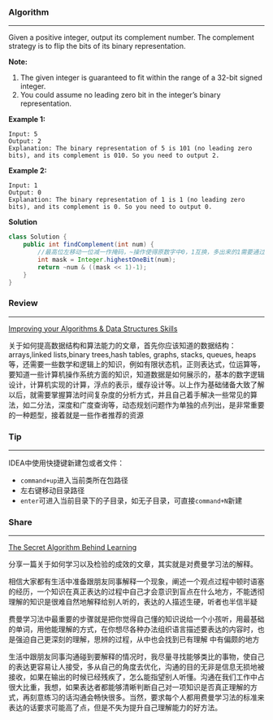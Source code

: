 ### Algorithm

***

Given a positive integer, output its complement number. The complement strategy is to flip the bits of its binary representation.

 **Note:**

1. The given integer is guaranteed to fit within the range of a 32-bit signed integer.
2. You could assume no leading zero bit in the integer’s binary representation.

**Example 1:**

```
Input: 5
Output: 2
Explanation: The binary representation of 5 is 101 (no leading zero bits), and its complement is 010. So you need to output 2.
```

**Example 2:**

```
Input: 1
Output: 0
Explanation: The binary representation of 1 is 1 (no leading zero bits), and its complement is 0. So you need to output 0.
```

**Solution**

```java
class Solution {
    public int findComplement(int num) {
        //最高位左移动一位减一作掩码，~操作使得原数字中0，1互换，多出来的1需要通过&运算除去
        int mask = Integer.highestOneBit(num);
        return ~num & ((mask << 1)-1);
    }
}
```



### Review

***

[Improving your Algorithms & Data Structures Skills](https://medium.com/coderbyte/how-to-get-good-at-algorithms-data-structures-d33d5163353f)

关于如何提高数据结构和算法能力的文章，首先你应该知道的数据结构：arrays,linked lists,binary trees,hash tables, graphs, stacks, queues, heaps等，还需要一些数学和逻辑上的知识，例如有限状态机，正则表达式，位运算等，要知道一些计算机操作系统方面的知识，知道数据是如何展示的，基本的数字逻辑设计，计算机实现的计算，浮点的表示，缓存设计等。以上作为基础储备大致了解以后，就需要掌握算法时间复杂度的分析方式，并且自己着手解决一些常见的算法，如二分法，深度和广度查询等，动态规划问题作为单独的点列出，是非常重要的一种题型，接着就是一些作者推荐的资源

### Tip

***

IDEA中使用快捷键新建包或者文件：

- `command+up`进入当前类所在包路径
- 左右键移动目录路径
- `enter`可进入当前目录下的子目录，如无子目录，可直接`command+N`新建

### Share

***

[The Secret Algorithm Behind Learning](https://medium.com/personal-growth/the-secret-algorithm-behind-learning-7c6f4eb702df)

分享一篇关于如何学习以及检验的成效的文章，其实就是对费曼学习法的解释。

相信大家都有生活中准备跟朋友同事解释一个现象，阐述一个观点过程中顿时语塞的经历，一个知识在真正表达的过程中自己才会意识到盲点在什么地方，不能透彻理解的知识是很难自然地解释给别人听的，表达的人描述生硬，听者也半信半疑

费曼学习法中最重要的步骤就是把你觉得自己懂的知识说给一个小孩听，用最基础的单词，用他能理解的方式，在你想尽各种办法组织语言描述要表达的内容时，也是强迫自己更深刻的理解，思辨的过程，从中也会找到已有理解 中有偏颇的地方

生活中跟朋友同事沟通碰到要解释的情况时，我尽量寻找能够类比的事物，使自己的表达更容易让人接受，多从自己的角度去优化，沟通的目的无非是信息无损地被接收，如果在输出的时候已经残疾了，怎么能指望别人听懂。沟通在我们工作中占很大比重，我想，如果表达者都能够清晰判断自己对一项知识是否真正理解的方式，再刻意练习的话沟通会畅快很多。当然，要求每个人都用费曼学习法的标准来表达的话要求可能高了点，但是不失为提升自己理解能力的好方法。


